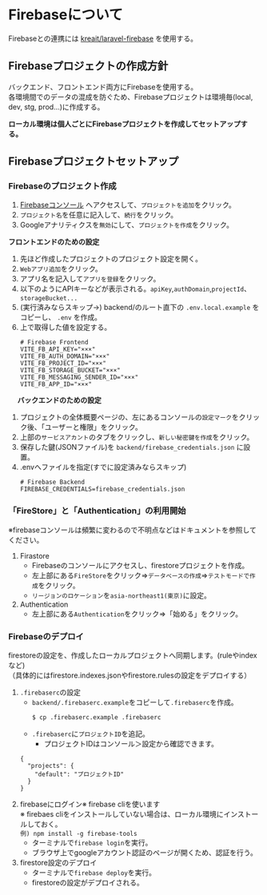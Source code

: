 # Firebaseについて

Firebaseとの連携には [kreait/laravel-firebase](https://github.com/kreait/laravel-firebase) を使用する。


## Firebaseプロジェクトの作成方針
バックエンド、フロントエンド両方にFirebaseを使用する。<br>
各環境間でのデータの混成を防ぐため、Firebaseプロジェクトは環境毎(local, dev, stg, prod...)に作成する。

**ローカル環境は個人ごとにFirebaseプロジェクトを作成してセットアップする。**


## Firebaseプロジェクトセットアップ

### Firebaseのプロジェクト作成
1. [Firebaseコンソール](https://console.firebase.google.com/u/0/?hl=ja) へアクセスして、`プロジェクトを追加`をクリック。<br>
2. `プロジェクト名`を任意に記入して、`続行`をクリック。<br>
3. Googleアナリティクスを`無効`にして、`プロジェクトを作成`をクリック。<br>

**フロントエンドのための設定**
1. 先ほど作成したプロジェクトのプロジェクト設定を開く。
2. `Webアプリ追加`をクリック。<br>
3. アプリ名を記入して`アプリを登録`をクリック。<br>
4. 以下のようにAPIキーなどが表示される。`apiKey`,`authDomain`,`projectId`、`storageBucket...`<br>
5. (実行済みならスキップ->) backend/のルート直下の `.env.local.example` をコピーし、 `.env` を作成。<br>
6. 上で取得した値を設定する。
   ```
   # Firebase Frontend
   VITE_FB_API_KEY="×××"
   VITE_FB_AUTH_DOMAIN="×××"
   VITE_FB_PROJECT_ID="×××"
   VITE_FB_STORAGE_BUCKET="×××"
   VITE_FB_MESSAGING_SENDER_ID="×××"
   VITE_FB_APP_ID="×××"
   ```
　
**バックエンドのための設定**
1. プロジェクトの全体概要ページの、左にあるコンソールの`設定マーク`をクリック後、「ユーザーと権限」をクリック。<br>
2. 上部の`サービスアカント`のタブをクリックし、`新しい秘密鍵を作成`をクリック。<br>
3. 保存した鍵(JSONファイル)を `backend/firebase_credentials.json` に設置。
4. .envへファイルを指定(すでに設定済みならスキップ)
    ```
   # Firebase Backend
   FIREBASE_CREDENTIALS=firebase_credentials.json
   ```

### 「FireStore」と「Authentication」の利用開始
※firebaseコンソールは頻繁に変わるので不明点などはドキュメントを参照してください。
1. Firastore
    - Firebaseのコンソールにアクセスし、firestoreプロジェクトを作成。
    - 左上部にある`FireStore`をクリック=>`データベースの作成`=>`テストモードで作成`をクリック。
    - `リージョンのロケーション`を`asia-northeast1(東京)`に設定。
2. Authentication
    - 左上部にある`Authentication`をクリック=>「始める」をクリック。

### Firebaseのデプロイ
firestoreの設定を、作成したローカルプロジェクトへ同期します。(ruleやindexなど)<br>
（具体的にはfirestore.indexes.jsonやfirestore.rulesの設定をデプロイする）
1. `.firebaserc`の設定
    - `backend/.firebaserc.example`をコピーして`.firebaserc`を作成。
         ```sh
        $ cp .firebaserc.example .firebaserc
         ```
    - `.firebaserc`に`プロジェクトID`を追記。
      - プロジェクトIDはコンソール＞設定から確認できます。
   ```
   {
     "projects": {
       "default": "プロジェクトID"
     }
   }
   ```
2. firebaseにログイン※ firebase cliを使います<br>
   ※ firebaes cliをインストールしていない場合は、ローカル環境にインストールしておく。<br>
     `例) npm install -g firebase-tools`
    - ターミナルで`firebase login`を実行。
    - ブラウザ上でgoogleアカウント認証のページが開くため、認証を行う。
3. firestore設定のデプロイ
    - ターミナルで`firebase deploy`を実行。
    - firestoreの設定がデプロイされる。
